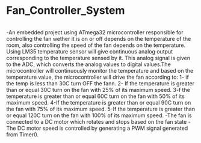 # Fan_Controller_System
######
-An embedded project using ATmega32 microcontroller responsible for controlling the fan wether it is on or off depends on the temperature of the room, also controlling the speed of the fan depends on the temperature. Using LM35 temperature sensor will give continuous analog output corresponding to the temperature sensed by it. This analog signal is given to the ADC, which converts the analog values to digital values.The microcontroller will continuously monitor the temperature and based on the temperature value, the microcontroller will drive the fan according to:
1- if the temp is less than 30C turn OFF the fann. 
2- If the temperature is greater than or equal 30C turn on the fan with 25% of its maximum speed. 
3-f the temperature is greater than or equal 60C turn on the fan with 50% of its maximum speed. 
4-If the temperature is greater than or equal 90C turn on the fan with 75% of its maximum speed. 
5-If the temperature is greater than or equal 120C turn on the fan with 100% of its maximum speed.
-The fan is connected to a DC motor which rotates and stops based on the fan state
-The DC motor speed is controlled by generating a PWM signal generated from Timer0.
